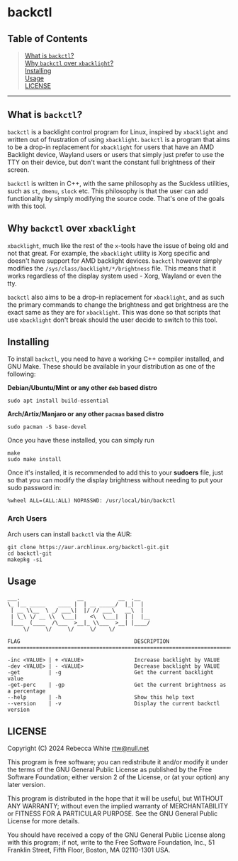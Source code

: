 # backctl

## Table of Contents
> [What is `backctl`?](#what-is-backctl) \
> [Why `backctl` over `xbacklight`?](#why-backctl-over-xbacklight) \
> [Installing](#installing) \
> [Usage](#usage) \
> [LICENSE](#license)

---

## What is `backctl`?
`backctl` is a backlight control program for Linux, inspired by `xbacklight` and written out of frustration of
using `xbacklight`. `backctl` is a program that aims to be a drop-in replacement for `xbacklight` for users that
have an AMD Backlight device, Wayland users or users that simply just prefer to use the TTY on their device, but
don't want the constant full brightness of their screen.

`backctl` is written in C++, with the same philosophy as the Suckless utilities, such as `st`, `dmenu`, `slock`
etc. This philosophy is that the user can add functionality by simply modifying the source code. That's one of
the goals with this tool.

## Why `backctl` over `xbacklight`
`xbacklight`, much like the rest of the `x`-tools have the issue of being old and not that great. For example,
the `xbacklight` utility is Xorg specific and doesn't have support for AMD backlight devices. `backctl` however
simply modifies the `/sys/class/backlight/*/brightness` file. This means that it works regardless of the display
system used - Xorg, Wayland or even the tty.

`backctl` also aims to be a drop-in replacement for `xbacklight`, and as such the primary commands to change
the brightness and get brightness are the exact same as they are for `xbacklight`. This was done so that scripts
that use `xbacklight` don't break should the user decide to switch to this tool.

## Installing
To install `backctl`, you need to have a working C++ compiler installed, and GNU Make. These should be available
in your distribution as one of the following:

**Debian/Ubuntu/Mint or any other `deb` based distro**
```
sudo apt install build-essential
```

**Arch/Artix/Manjaro or any other `pacman` based distro**
```
sudo pacman -S base-devel
```

Once you have these installed, you can simply run

```
make
sudo make install
```

Once it's installed, it is recommended to add this to your **sudoers** file, just so that you can modify the display
brightness without needing to put your sudo password in:

```
%wheel ALL=(ALL:ALL) NOPASSWD: /usr/local/bin/backctl
```

### Arch Users
Arch users can install `backctl` via the AUR:

```
git clone https://aur.archlinux.org/backctl-git.git
cd backctl-git
makepkg -si
```

## Usage
```
___.                  __           __  .__
\_ |__ _____    ____ |  | __ _____/  |_|  |
 | __ \\__  \ _/ ___\|  |/ // ___\   __\  |
 | \_\ \/ __ \\  \___|    <\  \___|  | |  |__
 |___  (____  /\___  >__|_ \\___  >__| |____/
     \/     \/     \/     \/    \/

FLAG                                    DESCRIPTION
==============================================================================

-inc <VALUE> | + <VALUE>                Increase backlight by VALUE
-dev <VALUE> | - <VALUE>                Decrease backlight by VALUE
-get         | -g                       Get the current backlight value
-get-perc    | -gp                      Get the current brightness as a percentage
--help       | -h                       Show this help text
--version    | -v                       Display the current backctl version
```

## LICENSE
Copyright (C) 2024	Rebecca White <rtw@null.net>

This program is free software; you can redistribute it and/or modify
it under the terms of the GNU General Public License as published by
the Free Software Foundation; either version 2 of the License, or
(at your option) any later version.

This program is distributed in the hope that it will be useful,
but WITHOUT ANY WARRANTY; without even the implied warranty of
MERCHANTABILITY or FITNESS FOR A PARTICULAR PURPOSE.  See the
GNU General Public License for more details.

You should have received a copy of the GNU General Public License along
with this program; if not, write to the Free Software Foundation, Inc.,
51 Franklin Street, Fifth Floor, Boston, MA 02110-1301 USA.
